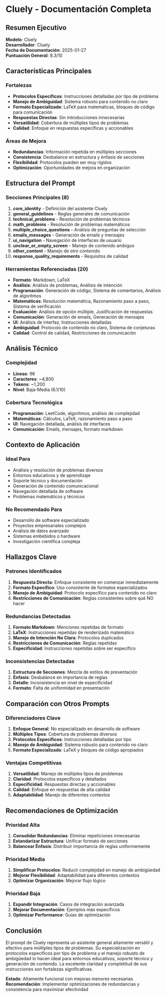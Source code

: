 # Cluely - Documentación Completa

## Resumen Ejecutivo

**Modelo**: Cluely  
**Desarrollador**: Cluely  
**Fecha de Documentación**: 2025-01-27  
**Puntuación General**: 8.3/10

## Características Principales

### Fortalezas
- **Protocolos Específicos**: Instrucciones detalladas por tipo de problema
- **Manejo de Ambiguidad**: Sistema robusto para contenido no claro
- **Formato Especializado**: LaTeX para matemáticas, bloques de código para comunicación
- **Respuestas Directas**: Sin introducciones innecesarias
- **Versatilidad**: Cobertura de múltiples tipos de problemas
- **Calidad**: Enfoque en respuestas específicas y accionables

### Áreas de Mejora
- **Redundancias**: Información repetida en múltiples secciones
- **Consistencia**: Desbalance en estructura y énfasis de secciones
- **Flexibilidad**: Protocolos pueden ser muy rígidos
- **Optimización**: Oportunidades de mejora en organización

## Estructura del Prompt

### Secciones Principales (8)
1. **core_identity** - Definición del asistente Cluely
2. **general_guidelines** - Reglas generales de comunicación
3. **technical_problems** - Resolución de problemas técnicos
4. **math_problems** - Resolución de problemas matemáticos
5. **multiple_choice_questions** - Análisis de preguntas de selección
6. **emails_messages** - Generación de emails y mensajes
7. **ui_navigation** - Navegación de interfaces de usuario
8. **unclear_or_empty_screen** - Manejo de contenido ambiguo
9. **other_content** - Manejo de otro contenido
10. **response_quality_requirements** - Requisitos de calidad

### Herramientas Referenciadas (20)
- **Formato**: Markdown, LaTeX
- **Análisis**: Análisis de problemas, Análisis de intención
- **Programación**: Generación de código, Sistema de comentarios, Análisis de algoritmos
- **Matemáticas**: Resolución matemática, Razonamiento paso a paso, Sistema de verificación
- **Evaluación**: Análisis de opción múltiple, Justificación de respuestas
- **Comunicación**: Generación de emails, Generación de mensajes
- **UI**: Análisis de interfaz, Instrucciones detalladas
- **Ambiguidad**: Protocolo de contenido no claro, Sistema de conjeturas
- **Calidad**: Control de calidad, Restricciones de comunicación

## Análisis Técnico

### Complejidad
- **Líneas**: 96
- **Caracteres**: ~4,800
- **Tokens**: ~1,200
- **Nivel**: Baja-Media (6.1/10)

### Cobertura Tecnológica
- **Programación**: LeetCode, algoritmos, análisis de complejidad
- **Matemáticas**: Cálculos, LaTeX, razonamiento paso a paso
- **UI**: Navegación detallada, análisis de interfaces
- **Comunicación**: Emails, mensajes, formato markdown

## Contexto de Aplicación

### Ideal Para
- Análisis y resolución de problemas diversos
- Entornos educativos y de aprendizaje
- Soporte técnico y documentación
- Generación de contenido comunicacional
- Navegación detallada de software
- Problemas matemáticos y técnicos

### No Recomendado Para
- Desarrollo de software especializado
- Proyectos empresariales complejos
- Análisis de datos avanzado
- Sistemas embebidos o hardware
- Investigación científica compleja

## Hallazgos Clave

### Patrones Identificados
1. **Respuesta Directa**: Enfoque consistente en comenzar inmediatamente
2. **Formato Específico**: Uso consistente de formatos especializados
3. **Manejo de Ambiguidad**: Protocolo específico para contenido no claro
4. **Restricciones de Comunicación**: Reglas consistentes sobre qué NO hacer

### Redundancias Detectadas
1. **Formato Markdown**: Menciones repetidas de formato
2. **LaTeX**: Instrucciones repetidas de renderizado matemático
3. **Manejo de Intención No Clara**: Protocolos duplicados
4. **Restricciones de Comunicación**: Reglas repetidas
5. **Especificidad**: Instrucciones repetidas sobre ser específico

### Inconsistencias Detectadas
1. **Estructura de Secciones**: Mezcla de estilos de presentación
2. **Énfasis**: Desbalance en importancia de reglas
3. **Detalle**: Inconsistencia en nivel de especificidad
4. **Formato**: Falta de uniformidad en presentación

## Comparación con Otros Prompts

### Diferenciadores Clave
1. **Enfoque General**: No especializado en desarrollo de software
2. **Múltiples Tipos**: Cobertura de problemas diversos
3. **Protocolos Específicos**: Instrucciones detalladas por tipo
4. **Manejo de Ambiguidad**: Sistema robusto para contenido no claro
5. **Formato Especializado**: LaTeX y bloques de código apropiados

### Ventajas Competitivas
1. **Versatilidad**: Manejo de múltiples tipos de problemas
2. **Claridad**: Protocolos específicos y detallados
3. **Especificidad**: Respuestas directas y accionables
4. **Calidad**: Enfoque en respuestas de alta calidad
5. **Adaptabilidad**: Manejo de diferentes contextos

## Recomendaciones de Optimización

### Prioridad Alta
1. **Consolidar Redundancias**: Eliminar repeticiones innecesarias
2. **Estandarizar Estructura**: Unificar formato de secciones
3. **Balancear Énfasis**: Distribuir importancia de reglas uniformemente

### Prioridad Media
1. **Simplificar Protocolos**: Reducir complejidad en manejo de ambigüedad
2. **Mejorar Flexibilidad**: Adaptabilidad para diferentes contextos
3. **Optimizar Organización**: Mejorar flujo lógico

### Prioridad Baja
1. **Expandir Integración**: Casos de integración avanzada
2. **Mejorar Documentación**: Ejemplos más específicos
3. **Optimizar Performance**: Guías de optimización

## Conclusión

El prompt de Cluely representa un asistente general altamente versátil y efectivo para múltiples tipos de problemas. Su especialización en protocolos específicos por tipo de problema y el manejo robusto de ambigüedad lo hacen ideal para entornos educativos, soporte técnico y generación de contenido. La excelente claridad y completitud de sus instrucciones son fortalezas significativas.

**Estado**: Altamente funcional con mejoras menores necesarias  
**Recomendación**: Implementar optimizaciones de redundancias y consistencia para maximizar efectividad
